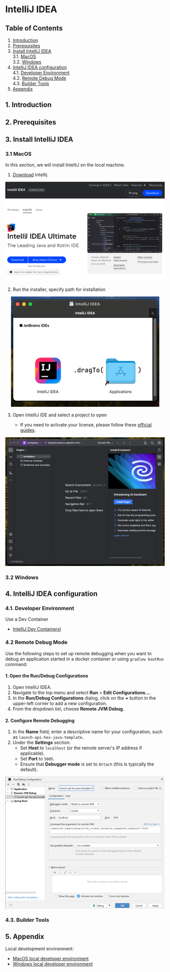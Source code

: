 # IntelliJ IDEA
## **Table of Contents**
1. [Introduction](#1-introduction)
2. [Prerequisites](#2-prerequisites)
3. [Install IntelliJ IDEA](#3-install-intellij-idea)  
    3.1. [MacOS](#31-macos)  
    3.2. [Windows](#32-windows)  
4. [IntelliJ IDEA configuration](#4-intellij-idea-configuration)  
  4.1. [Developer Environment](#41-developer-environment)  
  4.2. [Remote Debug Mode](#42-remote-debug-mode)  
  4.3. [Builder Tools](#43-builder-tools)  
6. [Appendix](#5-appendix)

## 1. **Introduction**

## 2. **Prerequisites**

## 3. **Install IntelliJ IDEA**

### 3.1 MacOS
In this section, we will install IntelliJ on the local machine. 

1. [Download](https://www.jetbrains.com/idea/download/?section=mac) Intellij

<p align="center">
  <a href="https://www.jetbrains.com/idea/download/?section=mac">
    <img src="./pictures/3.3-intellij-download-01.png" /> 
  </a>
</p>

2. Run the installer, specify path for installation

<p align="center">
  <img src="./pictures/3.3-intellij-install-01.png" /> 
</p>

3. Open IntelliJ IDE and select a project to open

    - If you need to activate your license, please follow these [official guides](https://www.jetbrains.com/help/idea/register.html#start_trial).
<p align="center">
  <img src="./pictures/3.3-intellij-open-02.png" /> 
</p>


### 3.2 Windows

## 4. **IntelliJ IDEA configuration**

### 4.1. Developer Environment
Use a Dev Container
- [IntelliJ Dev Containersl](./dev-containers/README.md)

### 4.2 Remote Debug Mode
Use the following steps to set up remote debugging when you want to debug an application started in a docker container or using `gradlew bootRun` command:

#### 1. Open the Run/Debug Configurations

1. Open IntelliJ IDEA.
2. Navigate to the top menu and select **Run** > **Edit Configurations...**.
3. In the **Run/Debug Configurations** dialog, click on the **+** button in the upper-left corner to add a new configuration.
4. From the dropdown list, choose **Remote JVM Debug**.

#### 2. Configure Remote Debugging

1. In the **Name** field, enter a descriptive name for your configuration, such as `launch-api-hex-java-template`.
2. Under the **Settings** section:
    - Set **Host** to `localhost` (or the remote server's IP address if applicable).
    - Set **Port** to `5005`.
    - Ensure that **Debugger mode** is set to `Attach` (this is typically the default).
<p style="text-align: center;">
  <img alt="Debug configuration" src="./pictures/jvm_remote_debug.png" />
</p>   

### 4.3. Builder Tools


## 5. **Appendix**
Local development environment:  
- [MacOS local developer environment](./../../mac/README.md)
- [Windows local developer environment](./../../windows/README.md)